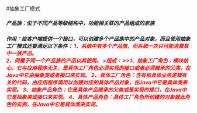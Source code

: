 #抽象工厂模式
<h5>产品族：位于不同产品等级结构中，功能相关联的产品组成的家族
<h5>作用：给客户端提供一个接口，可以创建多个产品族中的产品对象，而且使用抽象工厂模式还要满足以下条件：
<font color="#ff0000">1、系统中有多个产品族，而系统一次只可能消费其中一族产品。<br>
2、同属于同一个产品族的产品以其使用。
>组成：
>>1、抽象工厂角色：模块核心，它与应用程序无关，是具体工厂角色必须实现的接口或者必须继承的父类，在Java中它由抽象类或者接口来实现。
2、具体工厂角色：含有和具体业务逻辑有关的代码，由应用程序调用以创建对应的具体产品对象，在Java中它是具体类来实现。
3、抽象产品角色：它是具体产品继承的父类或是实现的接口，在Java中它是抽象类或接口来实现。
4、具体产品角色：具体工厂角色所创建的对象就此角色的实例，在Java中它是具体类来实现。